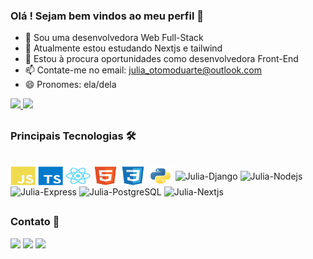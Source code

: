 ### Olá ! Sejam bem vindos ao meu perfil 🌸

- 🔭 Sou uma desenvolvedora Web Full-Stack
- 🌱 Atualmente estou estudando Nextjs e tailwind
- 🤔 Estou à procura oportunidades como desenvolvedora Front-End
- 📫 Contate-me no email: julia_otomoduarte@outlook.com
- 😄 Pronomes: ela/dela

<div>
  <a href="https://https://github.com/julia-otomo">
    <img height="180em" src="https://github-readme-stats.vercel.app/api?username=julia-otomo&theme=omni&show_icons=true">
    <img height="180em" src="https://cdn.picrew.me/shareImg/org/202306/338224_QUglVxd4.png">
  </a>
</div>

##


### Principais Tecnologias 🛠️

<div style="display: inline_block"><br>
  <img align="center" alt="Julia-Js" height="30" width="40" src="https://raw.githubusercontent.com/devicons/devicon/master/icons/javascript/javascript-plain.svg">
  <img align="center" alt="Julia-Ts" height="30" width="40" src="https://raw.githubusercontent.com/devicons/devicon/master/icons/typescript/typescript-plain.svg">
  <img align="center" alt="Julia-React" height="30" width="40" src="https://raw.githubusercontent.com/devicons/devicon/master/icons/react/react-original.svg">
  <img align="center" alt="Julia-HTML" height="30" width="40" src="https://raw.githubusercontent.com/devicons/devicon/master/icons/html5/html5-original.svg">
  <img align="center" alt="Julia-CSS" height="30" width="40" src="https://raw.githubusercontent.com/devicons/devicon/master/icons/css3/css3-original.svg">
  <img align="center" alt="Julia-Python" height="30" width="40" src="https://raw.githubusercontent.com/devicons/devicon/master/icons/python/python-original.svg">
  <img align="center" alt="Julia-Django" height="30" width="40" src="https://cdn.jsdelivr.net/gh/devicons/devicon/icons/django/django-plain-wordmark.svg">
  <img align="center" alt="Julia-Nodejs" height="30" width="40" src="https://cdn.jsdelivr.net/gh/devicons/devicon/icons/nodejs/nodejs-plain.svg">
  <img align="center" alt="Julia-Express" height="30" width="40" src="https://cdn.jsdelivr.net/gh/devicons/devicon/icons/express/express-original-wordmark.svg">
  <img align="center" alt="Julia-PostgreSQL" height="30" width="40" src="https://cdn.jsdelivr.net/gh/devicons/devicon/icons/postgresql/postgresql-original.svg">
  <img align="center" alt="Julia-Nextjs" height="30" width="40" src="https://cdn.jsdelivr.net/gh/devicons/devicon/icons/nextjs/nextjs-original.svg">
</div>

##

### Contato 📧
 
<div> 
  <a href="https://www.instagram.com/juu_otomo/" target="_blank"><img src="https://img.shields.io/badge/-Instagram-%23E4405F?style=for-the-badge&logo=instagram&logoColor=white" target="_blank"></a>
  <a href = "mailto:julia_otomoduarte@outlook.com"><img src="https://img.shields.io/badge/-Gmail-%23333?style=for-the-badge&logo=gmail&logoColor=white" target="_blank"></a>
  <a href="https://www.linkedin.com/in/julia-otomo-duarte/" target="_blank"><img src="https://img.shields.io/badge/-LinkedIn-%230077B5?style=for-the-badge&logo=linkedin&logoColor=white" target="_blank"></a> 
</div>

